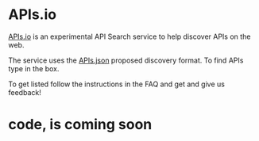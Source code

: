 # APIs.io

[APIs.io](http://apis.io) is an experimental API Search service to help discover APIs on the web.

The service uses the [APIs.json](http://apisjson.org) proposed discovery format. To find APIs type in the box.

To get listed follow the instructions in the FAQ and get and give us feedback!

# code, is coming soon